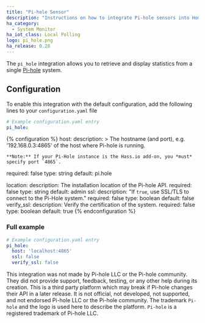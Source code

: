 ```yaml
---
title: "Pi-hole Sensor"
description: "Instructions on how to integrate Pi-hole sensors into Home Assistant."
ha_category:
  - System Monitor
ha_iot_class: Local Polling
logo: pi_hole.png
ha_release: 0.28
---
```


The `pi_hole` integration allows you to retrieve and display statistics from a single [Pi-hole](https://pi-hole.net/) system.

## Configuration

To enable this integration with the default configuration, add the following lines to your `configuration.yaml` file

```yaml
# Example configuration.yaml entry
pi_hole:
```

{% configuration %}
host:
  description: >
    The hostname (and port), e.g. '192.168.0.3:4865' of the host where Pi-hole is running.


    **Note:** If your Pi-Hole instance is the Hass.io add-on, you *must* specify port `4865`.
  required: false
  type: string
  default: pi.hole

location:
  description: The installation location of the Pi-hole API.
  required: false
  type: string
  default: admin
ssl:
  description: "If `true`, use SSL/TLS to connect to the Pi-Hole system."
  required: false
  type: boolean
  default: false
verify_ssl:
  description: Verify the certification of the system.
  required: false
  type: boolean
  default: true
{% endconfiguration %}

### Full example

```yaml
# Example configuration.yaml entry
pi_hole:
  host: 'localhost:4865'
  ssl: false
  verify_ssl: false
```

This integration was not made by Pi-hole LLC or the Pi-hole community. They did not provide support, feedback, testing, or any other help during its creation. This is a third party platform which may break if Pi-hole changes their API in a later release. It is not official, not developed, not supported, and not endorsed Pi-hole LLC or the Pi-hole community. The trademark `Pi-hole` and the logo is used here to describe the platform. `Pi-hole` is a registered trademark of Pi-hole LLC.
